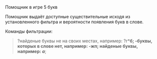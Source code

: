 Помощник в игре 5 букв

Помощник выдаёт доступные существительные исходя из установленного фильтра и вероятности появления букв в слове.

Команды фильтрации:
  > ?найденые буквы не на своих местах, например: ?г***б;
  > -буквы, которых в слове нет, например: -жп;
  > найденые буквы, например: *а***;
